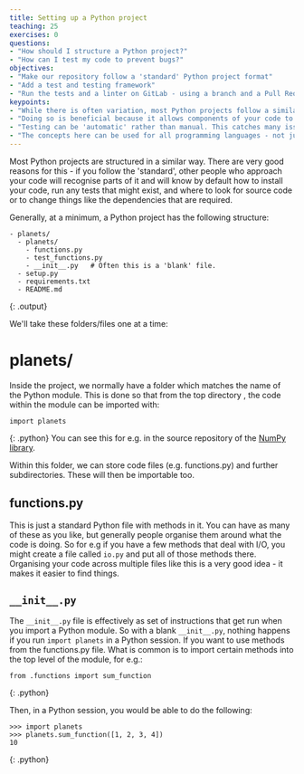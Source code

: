 ```yaml
---
title: Setting up a Python project
teaching: 25
exercises: 0
questions:
- "How should I structure a Python project?"
- "How can I test my code to prevent bugs?"
objectives:
- "Make our repository follow a 'standard' Python project format"
- "Add a test and testing framework"
- "Run the tests and a linter on GitLab - using a branch and a Pull Request"
keypoints:
- "While there is often variation, most Python projects follow a similar structure for their code"
- "Doing so is beneficial because it allows components of your code to be reused more easily by yourself and others"
- "Testing can be 'automatic' rather than manual. This catches many issues before they become a problem - this is continuous integration"
- "The concepts here can be used for all programming languages - not just Python - and are pretty much universally used by professional software developers"
---
```


Most Python projects are structured in a similar way. There are very good reasons for this - if you follow the 'standard', other people who approach your code will recognise parts of it and will know by default how to install your code, run any tests that might exist, and where to look for source code or to change things like the dependencies that are required.
 
Generally, at a minimum, a Python project has the following structure:

~~~
- planets/
  - planets/
    - functions.py
    - test_functions.py
    - __init__.py   # Often this is a 'blank' file.
  - setup.py
  - requirements.txt
  - README.md
~~~
{: .output}

We'll take these folders/files one at a time:

# planets/
Inside the project, we normally have a folder which matches the name of the Python module. This is done so that from the top directory , the code within the module can be imported with:
~~~
import planets
~~~
{: .python}
You can see this for e.g. in the source repository of the [NumPy library](https://github.com/numpy/numpy).

Within this folder, we can store code files (e.g. functions.py) and further subdirectories. These will then be importable too.

## functions.py

This is just a standard Python file with methods in it. You can have as many of these as you like, but generally people organise them around what the code is doing. So for e.g if you have a few methods that deal with I/O, you might create a file called `io.py` and put all of those methods there. Organising your code across multiple files like this is a very good idea - it makes it easier to find things.

## `__init__.py`
The `__init__.py` file is effectively as set of instructions that get run when you import a Python module. So with a blank `__init__.py`, nothing happens if you run `import planets` in a Python session. If you want to use methods from the functions.py file. What is common is to import certain methods into the top level of the module, for e.g.:

~~~
from .functions import sum_function
~~~
{: .python}

Then, in a Python session, you would be able to do the following:

~~~
>>> import planets
>>> planets.sum_function([1, 2, 3, 4])
10
~~~
{: .python}

